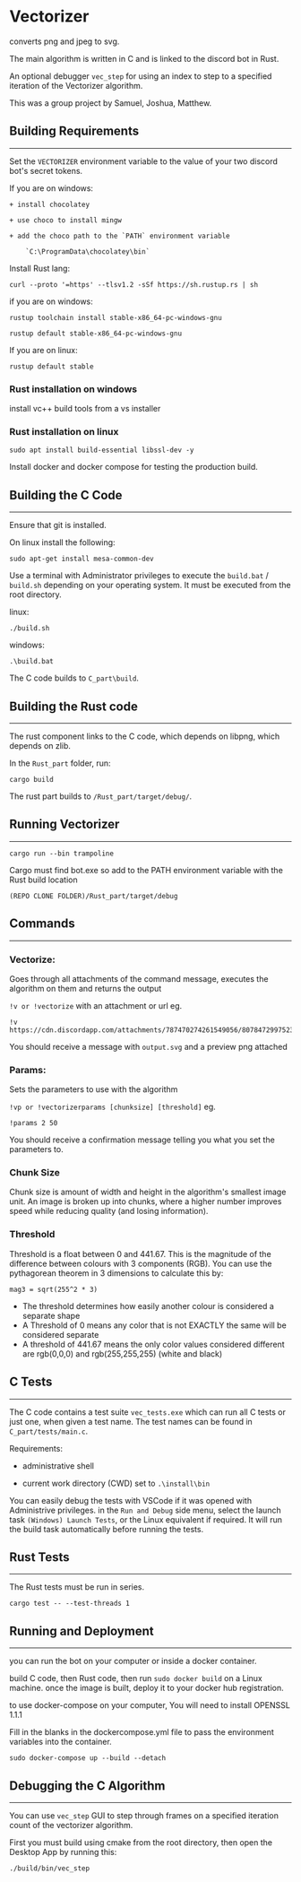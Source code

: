 # Vectorizer #
converts png and jpeg to svg.

The main algorithm is written in C and is linked to the discord bot in Rust. 

An optional debugger `vec_step` for using an index to step to a specified iteration of the Vectorizer algorithm.

This was a group project by Samuel, Joshua, Matthew.

## Building Requirements
---

Set the `VECTORIZER` environment variable to the value of your two discord bot's secret tokens.

If you are on windows:

    + install chocolatey

    + use choco to install mingw

    + add the choco path to the `PATH` environment variable

        `C:\ProgramData\chocolatey\bin`

Install Rust lang:

    curl --proto '=https' --tlsv1.2 -sSf https://sh.rustup.rs | sh

if you are on windows:

    rustup toolchain install stable-x86_64-pc-windows-gnu
	
	rustup default stable-x86_64-pc-windows-gnu

If you are on linux:

    rustup default stable
	
### Rust installation on windows
	
install vc++ build tools from a vs installer

	
### Rust installation on linux
		
    sudo apt install build-essential libssl-dev -y	

Install docker and docker compose for testing the production build.

## Building the C Code
---

Ensure that git is installed.

On linux install the following:

	sudo apt-get install mesa-common-dev

Use a terminal with Administrator privileges to execute the `build.bat` / `build.sh` depending on your operating system. It must be executed from the root directory.

linux:

    ./build.sh

windows:

    .\build.bat

The C code builds to `C_part\build`.

## Building the Rust code 
---

The rust component links to the C code, which depends on libpng, which depends on zlib.

In the `Rust_part` folder, run:

    cargo build

The rust part builds to `/Rust_part/target/debug/`.

## Running Vectorizer
---

`cargo run --bin trampoline`

Cargo must find bot.exe so add to the PATH environment variable with the Rust build location

`(REPO CLONE FOLDER)/Rust_part/target/debug`


## Commands 
---
### Vectorize: 
Goes through all attachments of the command message, executes the algorithm on them and returns the output  

`!v or !vectorize` with an attachment or url eg.  

    !v https://cdn.discordapp.com/attachments/787470274261549056/807847299752394773/ginormous.png  

You should receive a message with `output.svg` and a preview png attached
  
### Params: 
Sets the parameters to use with the algorithm

`!vp or !vectorizerparams [chunksize] [threshold]` eg. 

    !params 2 50  

You should receive a confirmation message telling you what you set the parameters to.

### Chunk Size 
Chunk size is amount of width and height in the algorithm's smallest image unit. An image is broken up into chunks, where a higher number improves speed while reducing quality (and losing information). 

### Threshold 
Threshold is a float between 0 and 441.67. This is the magnitude of the difference between colours with 3 components (RGB). You can use the pythagorean theorem in 3 dimensions to calculate this by:
    
    mag3 = sqrt(255^2 * 3)

- The threshold determines how easily another colour is considered a separate shape  
- A Threshold of 0 means any color that is not EXACTLY the same will be considered separate  
- A threshold of 441.67 means the only color values considered different are rgb(0,0,0) and rgb(255,255,255) (white and black)  


## C Tests
---

The C code contains a test suite `vec_tests.exe` which can run all C tests or just one, when given a test name. The test names can be found in `C_part/tests/main.c`.

Requirements: 

+ administrative shell

+ current work directory (CWD) set to `.\install\bin`

You can easily debug the tests with VSCode if it was opened with Administrive privileges. in the `Run and Debug` side menu, select the launch task `(Windows) Launch Tests`, or the Linux equivalent if required. It will run the build task automatically before running the tests.

## Rust Tests
---

The Rust tests must be run in series.

```
cargo test -- --test-threads 1
```

## Running and Deployment
---
you can run the bot on your computer or inside a docker container.

build C code, then Rust code, then run `sudo docker build` on a Linux machine. once the image is built, deploy it to your docker hub registration.

to use docker-compose on your computer, You will need to install OPENSSL 1.1.1

Fill in the blanks in the dockercompose.yml file to pass the environment variables into the container.

`sudo docker-compose up --build --detach`

## Debugging the C Algorithm
---

You can use `vec_step` GUI to step through frames on a specified iteration count of the vectorizer algorithm.

First you must build using cmake from the root directory, then open the Desktop App by running this:

    ./build/bin/vec_step
